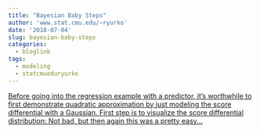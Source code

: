 ```yaml
---
title: "Bayesian Baby Steps"
author: 'www.stat.cmu.edu/~ryurko'
date: '2018-07-04'
slug: bayesian-baby-steps
categories:
  - bloglink
tags:
  - modeling
  - statcmueduryurko
---
```


[Before going into the regression example with a predictor, it’s worthwhile to first demonstrate quadratic approximation by just modeling the score differential with a Gaussian. First step is to visualize the score differential distribution: Not bad, but then again this was a pretty easy...<click to read more>](http://www.stat.cmu.edu/~ryurko/post/bayesian-baby-steps-normal-next-steps/)

